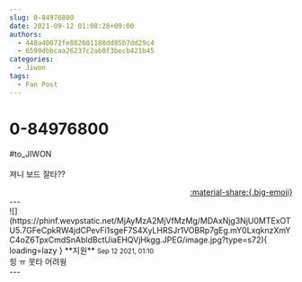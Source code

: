 ```yaml
---
slug: 0-84976800
date: 2021-09-12 01:08:28+09:00
authors:
  - 448a40072fe882601188dd85b7dd29c4
  - 6599dbbcaa26237c2ab0f3becb421b45
categories:
  - Jiwon
tags:
  - Fan Post
---
```


# 0-84976800

<div class="post-container" markdown="1">
<div class="content-container md-sidebar__scrollwrap" markdown="1">

\#to_JIWON<br><br>져니 보드 잘타?? 

</div>
</div>

<div style="text-align: right;" markdown="1">
<a href="https://weverse.io/fromis9/fanpost/0-84976800" style="text-align: right;">:material-share:{.big-emoji}</a>
</div>
---

<div class="comments-container md-sidebar__scrollwrap" markdown="1">
<div class="comment" markdown="1">
<div class='id-container' markdown="1">
![](https://phinf.wevpstatic.net/MjAyMzA2MjVfMzMg/MDAxNjg3NjU0MTExOTU5.7GFeCpkRW4jdCPevFi1sgeF7S4XyLHRSJr1VOBRp7gEg.mY0LxqknzXmYC4oZ6TpxCmdSnAbldBctUiaEHQVjHkgg.JPEG/image.jpg?type=s72){ loading=lazy }
**<span class="artist">지원</span>** <small>Sep 12 2021, 01:10</small><br>
</div>
<div class='comment-body' markdown="1">
힝 ㅠ 못타 어려웡
</div>
</div>
</div>
---
